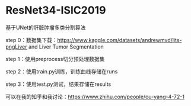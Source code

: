 # ResNet34-ISIC2019
基于UNet的肝脏肿瘤多类分割算法

step 0：数据集下载：https://www.kaggle.com/datasets/andrewmvd/lits-pngLiver and Liver Tumor Segmentation

step 1：使用preprocess切分预处理数据集

step 2：使用train.py训练，训练曲线存储在runs

step 3：使用test.py测试，结果存储在results

可以在我的知乎和我讨论：https://www.zhihu.com/people/ou-yang-4-72-1
